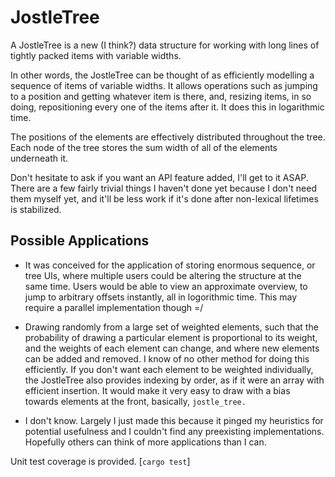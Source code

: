 # JostleTree

A JostleTree is a new (I think?) data structure for working with long lines of tightly packed items with variable widths.

In other words, the JostleTree can be thought of as efficiently modelling a sequence of items of variable widths. It allows operations such as jumping to a position and getting whatever item is there, and, resizing items, in so doing, repositioning every one of the items after it. It does this in logarithmic time.

The positions of the elements are effectively distributed throughout the tree. Each node of the tree stores the sum width of all of the elements underneath it.

Don't hesitate to ask if you want an API feature added, I'll get to it ASAP. There are a few fairly trivial things I haven't done yet because I don't need them myself yet, and it'll be less work if it's done after non-lexical lifetimes is stabilized.

## Possible Applications

* It was conceived for the application of storing enormous sequence, or tree UIs, where multiple users could be altering the structure at the same time. Users would be able to view an approximate overview, to jump to arbitrary offsets instantly, all in logorithmic time. This may require a parallel implementation though =/

* Drawing randomly from a large set of weighted elements, such that the probability of drawing a particular element is proportional to its weight, and the weights of each element can change, and where new elements can be added and removed. I know of no other method for doing this efficiently. If you don't want each element to be weighted individually, the JostleTree also provides indexing by order, as if it were an array with efficient insertion. It would make it very easy to draw with a bias towards elements at the front, basically, `jostle_tree.`

* I don't know. Largely I just made this because it pinged my heuristics for potential usefulness and I couldn't find any preexisting implementations. Hopefully others can think of more applications than I can.

Unit test coverage is provided. [`cargo test`]